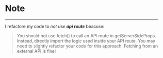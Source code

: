 # Note
_____________________________________________________________
I refactore my code to *not use* ***api route*** beacuse:  
> You should not use fetch() to call an API route in getServerSideProps.
> Instead, directly import the logic used inside your API route.
> You may need to slightly refactor your code for this approach.
> Fetching from an external API is fine!


